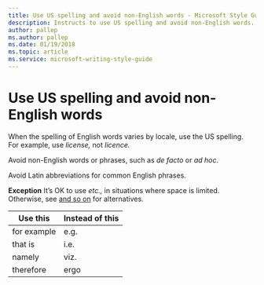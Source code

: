 ```yaml
---
title: Use US spelling and avoid non-English words - Microsoft Style Guide
description: Instructs to use US spelling and avoid non-English words. When the spelling of English words varies by locale, use the US spelling.
author: pallep
ms.author: pallep
ms.date: 01/19/2018
ms.topic: article
ms.service: microsoft-writing-style-guide
---
```


# Use US spelling and avoid non-English words

When the spelling of English words varies by locale, use the US spelling. For example, use *license,* not *licence.*

Avoid non-English words or phrases, such as *de facto* or *ad hoc*. 

Avoid Latin abbreviations for common English phrases. 

**Exception** It’s OK to use *etc.,* in situations where space is limited. Otherwise, see [and so on](~/a-z-word-list-term-collections/a/and-so-on.md) for alternatives.


| **Use this** | **Instead of this** |
|--------------|---------------------|
| for example  |        e.g.         |
|   that is    |        i.e.         |
|    namely    |        viz.         |
|  therefore   |        ergo         |

